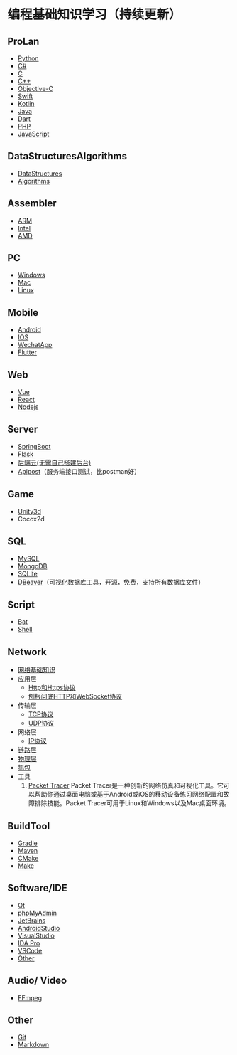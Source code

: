 # 编程基础知识学习（持续更新）

## ProLan

+ [Python](Python.md)
+ [C#](C#.md)
+ [C](C.md)
+ [C++](C++.md)
+ [Objective-C](Objective-C.md)
+ [Swift](Swift.md)
+ [Kotlin](Kotlin.md)
+ [Java](Java.md)
+ [Dart](Dart.md)
+ [PHP](PHP.md)
+ [JavaScript](JavaScript.md)

## DataStructuresAlgorithms

+ [DataStructures](DataStructuresAlgorithms/DataStructures.md)
+ [Algorithms](DataStructuresAlgorithms/Algorithms.md)

## Assembler

+ [ARM](Assembler/arm.md)
+ [Intel](Assembler/Intel.md)
+ [AMD]()

## PC

+ [Windows](PC/Windows.md)
+ [Mac](PC/Mac.md)
+ [Linux](PC/Linux.md)

## Mobile

+ [Android](Mobile/Android.md)
+ [IOS](Mobile/IOS.md)
+ [WechatApp](Mobile/WechatApp.md)
+ [Flutter](Mobile/Flutter.md)

## Web

+ [Vue]()
+ [React]()
+ [Nodejs](Web/Nodejs.md)

## Server

+ [SpringBoot](Server/SpringBoot.md)
+ [Flask](Server/Flask.md)
+ [后端云(无需自己搭建后台)](Server/Server_Sky.md)
+ [Apipost](https://www.apipost.cn/)（服务端接口测试，比postman好）

## Game

+ [Unity3d](Game/Unity3d.md)
+ Cocox2d

## SQL

+ [MySQL](SQL/MySQL.md)
+ [MongoDB](SQL/MongoDB.md)
+ [SQLite](SQL/SQLite.md)
+ [DBeaver](https://github.com/dbeaver/dbeaver)（可视化数据库工具，开源，免费，支持所有数据库文件）

## Script

+ [Bat](Script/Bat.md)
+ [Shell](Script/Shell.md)

## Network

+ [网络基础知识](Network/NetworkProtocol.md)
+ 应用层
  - [Http和Https协议](Network/HTTP.md)
  - [刨根问底HTTP和WebSocket协议](https://www.jianshu.com/p/0e5b946880b4)
+ 传输层
  + [TCP协议](Network/TCP.md)
  + [UDP协议](Network/UDP.md)
+ 网络层
  + [IP协议](Network/IP.md)
+ [链路层](Network/LinkLayer.md)
+ [物理层](Network/PhysicalLayer.md)
+ [抓包](Network/AnasylePacket.md)
+ 工具
  1. [Packet Tracer](https://www.packettracernetwork.com/)
     Packet Tracer是一种创新的网络仿真和可视化工具。它可以帮助你通过桌面电脑或基于Android或iOS的移动设备练习网络配置和故障排除技能。Packet Tracer可用于Linux和Windows以及Mac桌面环境。

## BuildTool

+ [Gradle](BuildTool/Gradle.md)
+ [Maven](BuildTool/Maven.md)
+ [CMake](BuildTool/CMake.md)
+ [Make]()

## Software/IDE

+ [Qt](IDE/Qt.md)
+ [phpMyAdmin](IDE/phpMyAdmin)
+ [JetBrains](IDE/JetBrains.md)
+ [AndroidStudio](IDE/AndroidStudio.md)
+ [VisualStudio](IDE/VisualStudio.md)
+ [IDA Pro](IDE/IDA.md)
+ [VSCode](IDE/VSCode.md)
+ [Other](IDE/Other.md)

## Audio/ Video

+ [FFmpeg](Audio_Video/FFmpeg.md)

## Other

+ [Git](Other/Git.md)
+ [Markdown](Other/Markdown.md)
